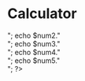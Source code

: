 # Calculator
<?php
$num1=50;
$num2= $num1+10;
$num3= $num1-10;
$num4= $num1*10;
$num5= $num1/10;
echo $num1."<br>";
echo $num2."<br>";
echo $num3."<br>";
echo $num4."<br>";
echo $num5."<br>";
?>
